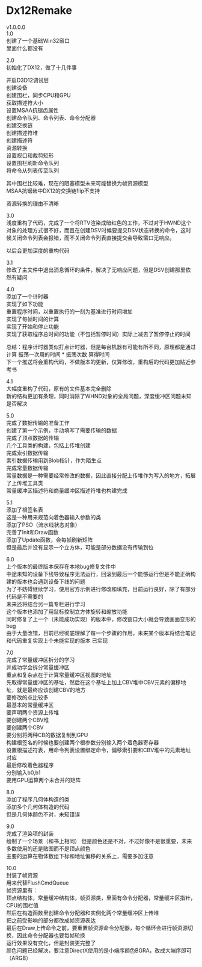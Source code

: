 # Dx12Remake
v1.0.0.0  
1.0  
创建了一个基础Win32窗口  
里面什么都没有  

2.0  
初始化了DX12，做了十几件事  

开启D3D12调试层  
创建设备  
创建围栏，同步CPU和GPU  
获取描述符大小  
设置MSAA抗锯齿属性  
创建命令队列、命令列表、命令分配器  
创建交换链  
创建描述符堆  
创建描述符  
资源转换  
设置视口和裁剪矩形  
设置围栏刷新命令队列  
将命令从列表传至队列  
  
其中围栏比较难，现在的阻塞模型未来可能替换为帧资源模型  
MSAA抗锯齿中DX12的交换链flip不支持  
  
资源转换的理由不清晰  
  
3.0  
浅度重构了代码，完成了一个将RTV渲染成暗红色的工作，不过对于HWND这个对象的处理方式很不好，而且在创建DSV时候要提交DSV状态转换的命令，这时候关闭命令列表会报错，而不关闭命令列表直接提交会导致窗口无响应。  

以后会更加深度的重构代码  
  
3.1  
修改了主文件中退出消息循环的条件，解决了无响应问题，但是DSV创建那里依然有疑问  
  
4.0  
添加了一个计时器  
实现了如下功能  
重置程序时间，以重置执行的一刻为基准进行时间增加  
实现了每帧时间的计算  
实现了开始和停止功能  
实现了获取程序总时间的功能（不包括暂停时间）实际上减去了暂停停止的时间  
  
总结：程序计时器类似打点计时器，但是每台机器有可能有所不同，原理都是通过计算 振荡一次用的时间 * 振荡次数 算得时间  
下一个推送将会重构代码，不做版本的更新，仅算修改，重构后的代码更加贴近参考书  

4.1  
大幅度重构了代码，原有的文件基本完全删除  
新的结构更加有条理，同时消除了WHND对象的全局问题，深度缓冲区问题未知是否解决  
  
5.0  
完成了数据传输的准备工作  
创建了第一个示例，手动填写了需要传输的数据  
完成了顶点数据的传输  
几个工具类的构建，包括上传堆创建  
完成索引数据传输  
索引数据传输用到Blob指针，作为陌生点  
完成常量数据传输  
常量数据是一种需要经常修改的数据，因此直接分配上传堆作为写入的地方，拓展了上传堆工具类  
常量缓冲区描述符和商量缓冲区描述符堆也构建完成  
  
5.1  
添加了根签名表  
这是一种用来规范向着色器输入参数的类  
添加了PSO（流水线状态对象）  
完善了Init和Draw函数  
添加了Update函数，会每帧刷新矩阵  
但是最后并没有显示一个立方体，可能是部分数据没有传输到位  
  
6.0  
上个版本的最终版本保存在本地bug修复文件中  
中途未知的设备下线导致程序无法运行，回滚到最后一个能够运行但是不能正确构建的版本也会遇到设备下线的问题  
为了不妨碍继续学习，使用官方示例进行修改和填充，目前运行良好，除了有部分代码是不需要的  
未来还将结合另一篇专栏进行学习  
这个版本也添加了用鼠标控制立方体旋转和缩放功能  
同时修复了上一个（未能成功实现）的版本中，修改窗口大小就会导致画面变形的bug  
由于大量改错，目前已经彻底理解了每一个步骤的作用，未来某个版本将结合笔记和代码重复实现上个未能实现的版本 已实现  
  
7.0  
完成了常量缓冲区拆分的学习  
并成功学会拆分常量缓冲区  
重点和复杂点在于计算常量缓冲区视图的地址  
先取得常量缓冲区的基址，然后在这个基址上加上CBV堆中CBV元素的偏移地址，就是最终应该创建CBV的地方  
要修改的点比较多  
最基本的常量缓冲区  
要声明两个资源上传堆  
要创建两个CBV堆  
要创建两个CBV  
要分别将两种CB的数据复制到GPU  
构建根签名的时候也要创建两个根参数分别输入两个着色器寄存器  
设置根描述符表，用命令列表设置绑定命令，偏移索引要和CBV堆中的元素地址对应  
最后修改着色器程序  
分别输入b0,b1  
要用GPU运算两个未合并的矩阵  
  
8.0  
添加了程序几何体构造的类  
添加多个几何体构造的代码  
但是几何体颜色不对，未知错误  
  
9.0  
完成了渲染项的封装  
绘制了一个场景（和书上相同）
但是颜色还是不对，不过好像不是很重要，未来多数使用的还是贴图而不是顶点颜色  
主要的运算在物体数组下标和地址偏移的关系上，需要多加注意  
  
10.0  
封装了帧资源  
用来代替FlushCmdQueue  
帧资源里有：  
顶点结构体，常量缓冲结构体，帧资源类，里面有命令分配器，常量缓冲区指针，CPU的围栏值  
然后在构造函数里创建命令分配器和实例化两个常量缓冲区上传堆  
把之前受影响的部分都改成帧资源表达  
最后在Draw上传命令之前，要重置帧资源命令分配器，每个循环会进行帧资源切换，因此命令分配器也要每帧轮换  
运行效果没有变化，但是封装更完整了  
颜色问题已经解决，要注意DirectX使用的是小端序颜色BGRA，改成大端序即可（ARGB）
